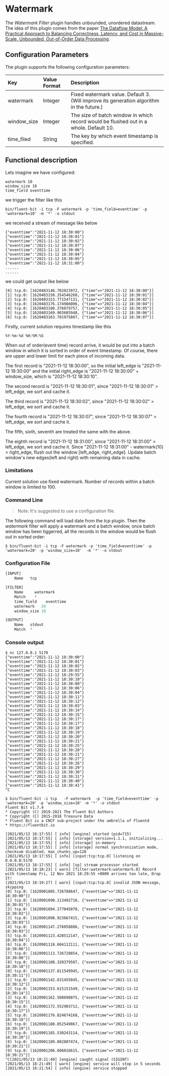 # Watermark

The _Watermark Filter_ plugin handles unbounded, unordered datastream. The idea of this plugin comes from the paper [The Dataflow Model: A Practical Approach to Balancing Correctness, Latency, and Cost in Massive-Scale, Unbounded, Out-of-Order Data Processing](https://research.google/pubs/pub43864/).

## Configuration Parameters

The plugin supports the following configuration parameters:

| Key | Value Format | Description |
| :--- | :--- | :--- |
| watermark | Integer | Fixed watermark value. Default 3. (Will improve its generation algorithm in the future.)|
| window\_size | Integer | The size of batch window in which record would be flushed out in a whole. Default 10. |
| time\_filed | String | The key by which event timestamp is specified. |

## Functional description

Lets imagine we have configured:

```text
watermark 10
window_size 10
time_field eventtime
```

we trigger the filter like this

```text
bin/fluent-bit -i tcp -F watermark -p 'time_field=eventtime' -p 'watermark=10' -m '*' -o stdout
```

we received a stream of message like below

```text
{"eventtime":"2021-11-12 18:30:00"}
{"eventtime":"2021-11-12 18:30:01"}
{"eventtime":"2021-11-12 18:30:02"}
{"eventtime":"2021-11-12 18:30:07"}
{"eventtime":"2021-11-12 18:30:06"}
{"eventtime":"2021-11-12 18:30:04"}
{"eventtime":"2021-11-12 18:30:05"}
{"eventtime":"2021-11-12 18:31:00"}
......
......
```


we could get output like below

```text
[0] tcp.0: [1620483146.702023972, {"time"=>"2021-11-12 18:30:00"}]
[1] tcp.0: [1620483150.354546260, {"time"=>"2021-11-12 18:30:01"}]
[2] tcp.0: [1620483153.771547131, {"time"=>"2021-11-12 18:30:02"}]
[3] tcp.0: [1620483176.174986006, {"time"=>"2021-11-12 18:30:04"}]
[4] tcp.0: [1620483180.376079757, {"time"=>"2021-11-12 18:30:05"}]
[5] tcp.0: [1620483169.903685948, {"time"=>"2021-11-12 18:30:06"}]
[6] tcp.0: [1620483163.781975807, {"time"=>"2021-11-12 18:30:07"}]
```

Firstly, current solution requires timestamp like this
```text
%Y-%m-%d %H:%M:%S
```

When out of order(event time) record arrive, it would be put into a batch window in which it is sorted in order of event timestamp. Of course, there are upper and lower limit for each piece of incoming data.

The first record is "2021-11-12 18:30:00", so the initial left\_edge is "2021-11-12 18:30:00" and the initial right\_edge is  "2021-11-12 18:30:00" + window\_size, which is "2021-11-12 18:30:10".

The second record is "2021-11-12 18:30:01", since "2021-11-12 18:30:01" > left\_edge, we sort and cache it.

The third record is "2021-11-12 18:30:02", since "2021-11-12 18:30:02" > left\_edge, we sort and cache it.

The fourth record is "2021-11-12 18:30:07", since "2021-11-12 18:30:07" > left\_edge, we sort and cache it.

The fifth, sixth, seventh are treated the same with the above.

The eighth record is "2021-11-12 18:31:00", since "2021-11-12 18:31:00" > left\_edge, we sort and cache it.
Since "2021-11-12 18:31:00" - watermark(10) > right\_edge, flush out the window [left\_edge, right\_edge].
Update batch window's new edges(left and right) with remaining data in cache.



### Limitations

Current solution use fixed watermark.
Number of records within a batch window is limited to 100.

### Command Line

> Note: It's suggested to use a configuration file.

The following command will load date from the _tcp_ plugin. Then the _watermark_ filter will apply a watermark and a batch window, once batch window has been tiggerred,  all the records in the window would be flush out in sorted order:

```text
$ bin/fluent-bit -i tcp -F watermark -p 'time_field=eventtime' -p 'watermark=20' -p 'window_size=10'  -m '*' -o stdout
```

### Configuration File

```python
[INPUT]
    Name   tcp

[FILTER]
    Name     watermark
    Match    *
    time_field    eventtime
    watermark   20
    window_size 10

[OUTPUT]
    Name   stdout
    Match  *
```

### Console output

```text
$ nc 127.0.0.1 5170
{"eventtime":"2021-11-12 18:30:00"}
{"eventtime":"2021-11-12 18:30:01"}
{"eventtime":"2021-11-12 18:30:02"}
{"eventtime":"2021-11-12 18:30:03"}
{"eventtime":"2021-11-12 18:29:55"}
{"eventtime":"2021-11-12 18:30:10"}
{"eventtime":"2021-11-12 18:30:08"}
{"eventtime":"2021-11-12 18:30:06"}
{"eventtime":"2021-11-12 18:30:04"}
{"eventtime":"2021-11-12 18:30:11"}
{"eventtime":"2021-11-12 18:30:12"}
{"eventtime":"2021-11-12 18:30:03"}
{"eventtime":"2021-11-12 18:30:14"}
{"eventtime":"2021-11-12 18:30:15"}
{"eventtime":"2021-11-12 18:30:17"]
{"eventtime":"2021-11-12 18:30:17"}
{"eventtime":"2021-11-12 18:30:18"}
{"eventtime":"2021-11-12 18:30:19"}
{"eventtime":"2021-11-12 18:30:20"}
{"eventtime":"2021-11-12 18:30:21"}
{"eventtime":"2021-11-12 18:30:25"}
{"eventtime":"2021-11-12 18:30:28"}
{"eventtime":"2021-11-12 18:30:21"}
{"eventtime":"2021-11-12 18:30:27"}
{"eventtime":"2021-11-12 18:30:26"}
{"eventtime":"2021-11-12 18:30:29"}
{"eventtime":"2021-11-12 18:30:30"}
{"eventtime":"2021-11-12 18:30:31"}
{"eventtime":"2021-11-12 18:30:40"}
{"eventtime":"2021-11-12 18:30:41"}
^C
```

```text
$ bin/fluent-bit -i tcp   -F watermark  -p 'time_field=eventtime' -p 'watermark=20' -p 'window_size=10' -m '*' -o stdout
Fluent Bit v1.7.4
* Copyright (C) 2019-2021 The Fluent Bit Authors
* Copyright (C) 2015-2018 Treasure Data
* Fluent Bit is a CNCF sub-project under the umbrella of Fluentd
* https://fluentbit.io

[2021/05/13 18:17:55] [ info] [engine] started (pid=715)
[2021/05/13 18:17:55] [ info] [storage] version=1.1.1, initializing...
[2021/05/13 18:17:55] [ info] [storage] in-memory
[2021/05/13 18:17:55] [ info] [storage] normal synchronization mode, checksum disabled, max_chunks_up=128
[2021/05/13 18:17:55] [ info] [input:tcp:tcp.0] listening on 0.0.0.0:5170
[2021/05/13 18:17:55] [ info] [sp] stream processor started
[2021/05/13 18:18:23] [ warn] [filter:watermark:watermark.0] Record with timestamp Fri, 12 Nov 2021 18:29:55 +0800 arrives too late, Drop It!
[2021/05/13 18:19:27] [ warn] [input:tcp:tcp.0] invalid JSON message, skipping
[0] tcp.0: [1620901085.726788647, {"eventtime"=>"2021-11-12 18:30:00"}]
[1] tcp.0: [1620901090.113492716, {"eventtime"=>"2021-11-12 18:30:01"}]
[2] tcp.0: [1620901094.177045070, {"eventtime"=>"2021-11-12 18:30:02"}]
[3] tcp.0: [1620901098.923667415, {"eventtime"=>"2021-11-12 18:30:03"}]
[4] tcp.0: [1620901147.276058886, {"eventtime"=>"2021-11-12 18:30:03"}]
[5] tcp.0: [1620901123.428512147, {"eventtime"=>"2021-11-12 18:30:04"}]
[6] tcp.0: [1620901118.604112111, {"eventtime"=>"2021-11-12 18:30:06"}]
[7] tcp.0: [1620901113.726728854, {"eventtime"=>"2021-11-12 18:30:08"}]
[8] tcp.0: [1620901108.320379507, {"eventtime"=>"2021-11-12 18:30:10"}]
[0] tcp.0: [1620901137.811549945, {"eventtime"=>"2021-11-12 18:30:11"}]
[1] tcp.0: [1620901142.631455845, {"eventtime"=>"2021-11-12 18:30:12"}]
[2] tcp.0: [1620901153.615151549, {"eventtime"=>"2021-11-12 18:30:14"}]
[3] tcp.0: [1620901162.508698075, {"eventtime"=>"2021-11-12 18:30:15"}]
[4] tcp.0: [1620901172.552903712, {"eventtime"=>"2021-11-12 18:30:17"}]
[5] tcp.0: [1620901176.824674168, {"eventtime"=>"2021-11-12 18:30:18"}]
[6] tcp.0: [1620901180.852549067, {"eventtime"=>"2021-11-12 18:30:19"}]
[7] tcp.0: [1620901185.530243114, {"eventtime"=>"2021-11-12 18:30:20"}]
[8] tcp.0: [1620901189.802807474, {"eventtime"=>"2021-11-12 18:30:21"}]
[9] tcp.0: [1620901206.606016615, {"eventtime"=>"2021-11-12 18:30:21"}]
^C[2021/05/13 18:21:49] [engine] caught signal (SIGINT)
[2021/05/13 18:21:49] [ warn] [engine] service will stop in 5 seconds
[2021/05/13 18:21:54] [ info] [engine] service stopped
```
